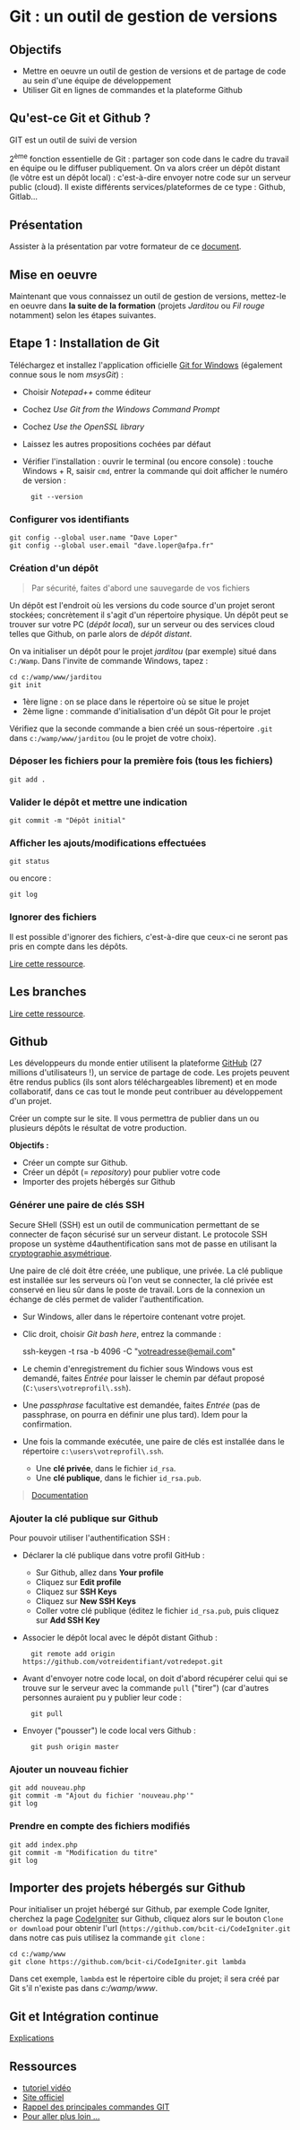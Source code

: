 <!-- HB, 23/10/2019 -->

# Git : un outil de gestion de versions

## Objectifs

* Mettre en oeuvre un outil de gestion de versions et de partage de code au sein d'une équipe de développement
* Utiliser Git en lignes de commandes et la plateforme Github

## Qu'est-ce Git et Github ?

GIT est un outil de suivi de version 

2<sup>ème</sup> fonction essentielle de Git : partager son code dans le cadre du travail en équipe ou le diffuser publiquement. On va alors créer un dépôt distant (le vôtre est un dépôt local) : c'est-à-dire envoyer notre code sur un serveur public (cloud). Il existe différents services/plateformes de ce type : Github, Gitlab...

## Présentation

Assister à la présentation par votre formateur de ce [document](git.pdf).

## Mise en oeuvre

Maintenant que vous connaissez un outil de gestion de versions, mettez-le en oeuvre dans **la suite de la formation** (projets _Jarditou_ ou _Fil rouge_ notamment) selon les étapes suivantes.

## Etape 1 : Installation de Git

Téléchargez et installez l'application officielle [Git for Windows](https://gitforwindows.org) (également connue sous le nom _msysGit_) :

* Choisir _Notepad++_ comme éditeur 
* Cochez _Use Git from the Windows Command Prompt_  
* Cochez _Use the OpenSSL library_  
* Laissez les autres propositions cochées par défaut

* Vérifier l'installation : ouvrir le terminal (ou encore console) : touche Windows + R, saisir `cmd`, entrer la commande qui doit afficher le numéro de version : 

		git --version

### Configurer vos identifiants 

	git config --global user.name "Dave Loper"
	git config --global user.email "dave.loper@afpa.fr"

### Création d'un dépôt 

> Par sécurité, faites d'abord une sauvegarde de vos fichiers

Un dépôt est l'endroit où les versions du code source d'un projet seront stockées; concrètement il s'agit d'un répertoire physique. Un dépôt peut se trouver sur votre PC (_dépôt local_), sur un serveur ou des services cloud telles que Github, on parle alors de _dépôt distant_.  

On va initialiser un dépôt pour le projet _jarditou_ (par exemple) situé dans `C:/Wamp`. Dans l'invite de commande Windows, tapez :

    cd c:/wamp/www/jarditou
    git init

* 1ère ligne : on se place dans le répertoire où se situe le projet 
* 2ème ligne : commande d'initialisation d'un dépôt Git pour le projet 

Vérifiez que la seconde commande a bien créé un sous-répertoire `.git` dans `c:/wamp/www/jarditou` (ou le projet de votre choix).

### Déposer les fichiers pour la première fois (tous les fichiers)

	git add .

### Valider le dépôt et mettre une indication
	
    git commit -m "Dépôt initial"

### Afficher les ajouts/modifications effectuées 

	git status

ou encore :

    git log

### Ignorer des fichiers

Il est possible d'ignorer des fichiers, c'est-à-dire que ceux-ci ne seront pas pris en compte dans les dépôts.

[Lire cette ressource](https://perhonen.fr/blog/2015/03/exclure-fichiers-depot-git-gitignore-1476).

## Les branches

[Lire cette ressource](git_branches.html).

## Github 

Les développeurs du monde entier utilisent la plateforme [GitHub](https://github.com) (27 millions d'utilisateurs !), un service de partage de code. Les projets peuvent être rendus publics (ils sont alors téléchargeables librement) et en mode collaboratif, dans ce cas tout le monde peut contribuer au développement d'un projet. 

Créer un compte sur le site. Il vous permettra de publier dans un ou plusieurs dépôts le résultat de votre production.

**Objectifs :** 

* Créer un compte sur Github. 
* Créer un dépôt (= _repository_) pour publier votre code
* Importer des projets hébergés sur Github 

### Générer une paire de clés SSH

Secure SHell (SSH) est un outil de communication permettant de se connecter de façon sécurisé sur un serveur distant. Le protocole SSH propose un système d4authentification sans mot de passe en utilisant la [cryptographie asymétrique](https://fr.wikipedia.org/wiki/Cryptographie_asym%C3%A9trique).

Une paire de clé doit être créée, une publique, une privée. La clé publique est installée sur les serveurs où l'on veut se connecter, la clé privée est conservé en lieu sûr dans le poste de travail. Lors de la connexion un échange de clés permet de valider l'authentification.

* Sur Windows, aller dans le répertoire contenant votre projet.
* Clic droit, choisir _Git bash here_, entrez la commande :

	ssh-keygen -t rsa -b 4096 -C "votreadresse@email.com"

* Le chemin d'enregistrement du fichier sous Windows vous est demandé, faites _Entrée_ pour laisser le chemin par défaut proposé (`C:\users\votreprofil\.ssh`). 
* Une _passphrase_ facultative est demandée, faites _Entrée_ (pas de passphrase, on pourra en définir une plus tard). Idem pour la confirmation.
* Une fois la commande exécutée, une paire de clés est installée dans le répertoire `c:\users\votreprofil\.ssh`.
	* Une **clé privée**, dans le fichier `id_rsa`.
	* Une **clé publique**, dans le fichier `id_rsa.pub`.

> [Documentation](https://help.github.com/en/articles/generating-a-new-ssh-key-and-adding-it-to-the-ssh-agent#generating-a-new-ssh-key)

### Ajouter la clé publique sur Github

Pour pouvoir utiliser l'authentification SSH :

* Déclarer la clé publique dans votre profil GitHub :
	* Sur Github, allez dans **Your profile**
	* Cliquez sur **Edit profile**
	* Cliquez sur **SSH Keys**
	* Cliquez sur **New SSH Keys**
	* Coller votre clé publique (éditez le fichier `id_rsa.pub`, puis cliquez sur **Add SSH Key**

* Associer le dépôt local avec le dépôt distant Github :
	
	    git remote add origin https://github.com/votreidentifiant/votredepot.git

* Avant d'envoyer notre code local, on doit d'abord récupérer celui qui se trouve sur le serveur avec la commande `pull` ("tirer") (car d'autres personnes auraient pu y publier leur code : 

        git pull

* Envoyer ("pousser") le code local vers Github : 

	    git push origin master

### Ajouter un nouveau fichier

	git add nouveau.php 
    git commit -m "Ajout du fichier 'nouveau.php'" 
    git log 

### Prendre en compte des fichiers modifiés

	git add index.php 
    git commit -m "Modification du titre" 
    git log

## Importer des projets hébergés sur Github

Pour initialiser un projet hébergé sur Github, par exemple Code Igniter, cherchez la page [CodeIgniter](https://github.com/bcit-ci) sur Github, cliquez alors sur le bouton `Clone or download` pour obtenir l'url (`https://github.com/bcit-ci/CodeIgniter.git` dans notre cas puis utilisez la commande `git clone` :   

    cd c:/wamp/www
    git clone https://github.com/bcit-ci/CodeIgniter.git lambda

Dans cet exemple, `lambda` est le répertoire cible du projet; il sera créé par Git s'il n'existe pas dans _c:/wamp/www_.

## Git et Intégration continue

[Explications](integrationcontinue.html)

## Ressources

* [tutoriel vidéo](https://www.youtube.com/watch?v=4o9qzbssfII)
* [Site officiel](http://git-scm.com/book/fr)
* [Rappel des principales commandes GIT](rappel_commandes_git.html)
* [Pour aller plus loin ...](https://delicious-insights.com/fr/articles/bien-utiliser-git-merge-et-rebase)